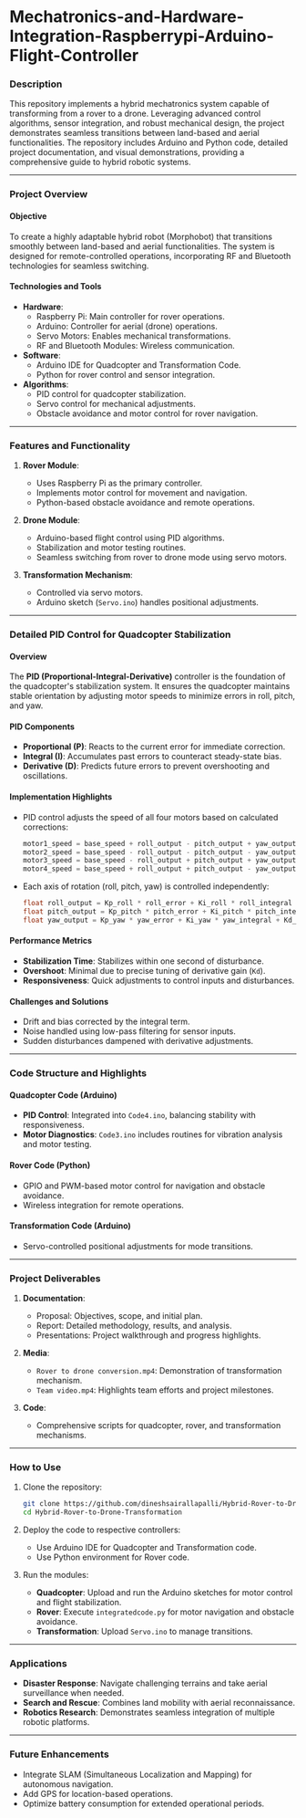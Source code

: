 # Mechatronics-and-Hardware-Integration-Raspberrypi-Arduino-Flight-Controller

### **Description**
This repository implements a hybrid mechatronics system capable of transforming from a rover to a drone. Leveraging advanced control algorithms, sensor integration, and robust mechanical design, the project demonstrates seamless transitions between land-based and aerial functionalities. The repository includes Arduino and Python code, detailed project documentation, and visual demonstrations, providing a comprehensive guide to hybrid robotic systems.

---

### **Project Overview**
#### **Objective**
To create a highly adaptable hybrid robot (Morphobot) that transitions smoothly between land-based and aerial functionalities. The system is designed for remote-controlled operations, incorporating RF and Bluetooth technologies for seamless switching.

#### **Technologies and Tools**
- **Hardware**:
  - Raspberry Pi: Main controller for rover operations.
  - Arduino: Controller for aerial (drone) operations.
  - Servo Motors: Enables mechanical transformations.
  - RF and Bluetooth Modules: Wireless communication.
- **Software**:
  - Arduino IDE for Quadcopter and Transformation Code.
  - Python for rover control and sensor integration.
- **Algorithms**:
  - PID control for quadcopter stabilization.
  - Servo control for mechanical adjustments.
  - Obstacle avoidance and motor control for rover navigation.

---

### **Features and Functionality**
1. **Rover Module**:
   - Uses Raspberry Pi as the primary controller.
   - Implements motor control for movement and navigation.
   - Python-based obstacle avoidance and remote operations.

2. **Drone Module**:
   - Arduino-based flight control using PID algorithms.
   - Stabilization and motor testing routines.
   - Seamless switching from rover to drone mode using servo motors.

3. **Transformation Mechanism**:
   - Controlled via servo motors.
   - Arduino sketch (`Servo.ino`) handles positional adjustments.

---

### **Detailed PID Control for Quadcopter Stabilization**
#### **Overview**
The **PID (Proportional-Integral-Derivative)** controller is the foundation of the quadcopter's stabilization system. It ensures the quadcopter maintains stable orientation by adjusting motor speeds to minimize errors in roll, pitch, and yaw.

#### **PID Components**
- **Proportional (P)**: Reacts to the current error for immediate correction.
- **Integral (I)**: Accumulates past errors to counteract steady-state bias.
- **Derivative (D)**: Predicts future errors to prevent overshooting and oscillations.

#### **Implementation Highlights**
- PID control adjusts the speed of all four motors based on calculated corrections:
  ```cpp
  motor1_speed = base_speed + roll_output - pitch_output + yaw_output;
  motor2_speed = base_speed - roll_output - pitch_output - yaw_output;
  motor3_speed = base_speed - roll_output + pitch_output + yaw_output;
  motor4_speed = base_speed + roll_output + pitch_output - yaw_output;
  ```
- Each axis of rotation (roll, pitch, yaw) is controlled independently:
  ```cpp
  float roll_output = Kp_roll * roll_error + Ki_roll * roll_integral + Kd_roll * roll_derivative;
  float pitch_output = Kp_pitch * pitch_error + Ki_pitch * pitch_integral + Kd_pitch * pitch_derivative;
  float yaw_output = Kp_yaw * yaw_error + Ki_yaw * yaw_integral + Kd_yaw * yaw_derivative;
  ```

#### **Performance Metrics**
- **Stabilization Time**: Stabilizes within one second of disturbance.
- **Overshoot**: Minimal due to precise tuning of derivative gain (`Kd`).
- **Responsiveness**: Quick adjustments to control inputs and disturbances.

#### **Challenges and Solutions**
- Drift and bias corrected by the integral term.
- Noise handled using low-pass filtering for sensor inputs.
- Sudden disturbances dampened with derivative adjustments.

---

### **Code Structure and Highlights**
#### **Quadcopter Code** (Arduino)
- **PID Control**: Integrated into `Code4.ino`, balancing stability with responsiveness.
- **Motor Diagnostics**: `Code3.ino` includes routines for vibration analysis and motor testing.

#### **Rover Code** (Python)
- GPIO and PWM-based motor control for navigation and obstacle avoidance.
- Wireless integration for remote operations.

#### **Transformation Code** (Arduino)
- Servo-controlled positional adjustments for mode transitions.

---

### **Project Deliverables**
1. **Documentation**:
   - Proposal: Objectives, scope, and initial plan.
   - Report: Detailed methodology, results, and analysis.
   - Presentations: Project walkthrough and progress highlights.

2. **Media**:
   - `Rover to drone conversion.mp4`: Demonstration of transformation mechanism.
   - `Team video.mp4`: Highlights team efforts and project milestones.

3. **Code**:
   - Comprehensive scripts for quadcopter, rover, and transformation mechanisms.

---

### **How to Use**
1. Clone the repository:
   ```bash
   git clone https://github.com/dineshsairallapalli/Hybrid-Rover-to-Drone-Transformation.git
   cd Hybrid-Rover-to-Drone-Transformation
   ```
2. Deploy the code to respective controllers:
   - Use Arduino IDE for Quadcopter and Transformation code.
   - Use Python environment for Rover code.

3. Run the modules:
   - **Quadcopter**: Upload and run the Arduino sketches for motor control and flight stabilization.
   - **Rover**: Execute `integratedcode.py` for motor navigation and obstacle avoidance.
   - **Transformation**: Upload `Servo.ino` to manage transitions.

---

### **Applications**
- **Disaster Response**: Navigate challenging terrains and take aerial surveillance when needed.
- **Search and Rescue**: Combines land mobility with aerial reconnaissance.
- **Robotics Research**: Demonstrates seamless integration of multiple robotic platforms.

---

### **Future Enhancements**
- Integrate SLAM (Simultaneous Localization and Mapping) for autonomous navigation.
- Add GPS for location-based operations.
- Optimize battery consumption for extended operational periods.
